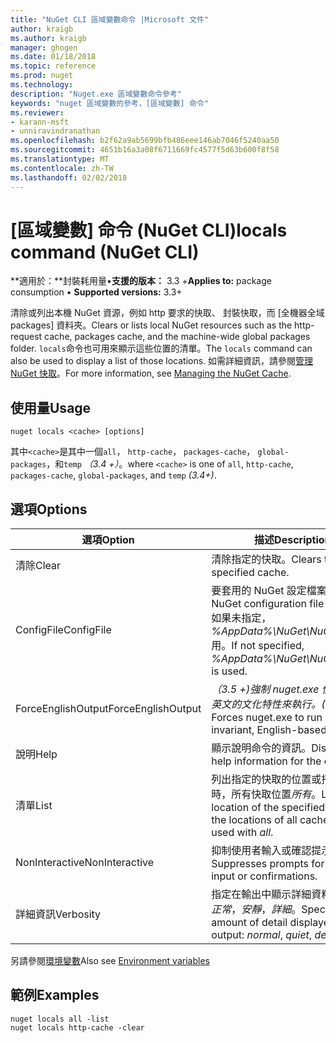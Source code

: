 ```yaml
---
title: "NuGet CLI 區域變數命令 |Microsoft 文件"
author: kraigb
ms.author: kraigb
manager: ghogen
ms.date: 01/18/2018
ms.topic: reference
ms.prod: nuget
ms.technology: 
description: "Nuget.exe 區域變數命令參考"
keywords: "nuget 區域變數的參考，[區域變數] 命令"
ms.reviewer:
- karann-msft
- unniravindranathan
ms.openlocfilehash: b2f62a9ab5699bfb486eee146ab7046f5240aa50
ms.sourcegitcommit: 4651b16a3a08f6711669fc4577f5d63b600f8f58
ms.translationtype: MT
ms.contentlocale: zh-TW
ms.lasthandoff: 02/02/2018
---
```

# <a name="locals-command-nuget-cli"></a><span data-ttu-id="6c87b-104">[區域變數] 命令 (NuGet CLI)</span><span class="sxs-lookup"><span data-stu-id="6c87b-104">locals command (NuGet CLI)</span></span>

<span data-ttu-id="6c87b-105">**適用於：**封裝耗用量&bullet;**支援的版本：** 3.3 +</span><span class="sxs-lookup"><span data-stu-id="6c87b-105">**Applies to:** package consumption &bullet; **Supported versions:** 3.3+</span></span>

<span data-ttu-id="6c87b-106">清除或列出本機 NuGet 資源，例如 http 要求的快取、 封裝快取，而 [全機器全域 packages] 資料夾。</span><span class="sxs-lookup"><span data-stu-id="6c87b-106">Clears or lists local NuGet resources such as the http-request cache, packages cache, and the machine-wide global packages folder.</span></span> <span data-ttu-id="6c87b-107">`locals`命令也可用來顯示這些位置的清單。</span><span class="sxs-lookup"><span data-stu-id="6c87b-107">The `locals` command can also be used to display a list of those locations.</span></span> <span data-ttu-id="6c87b-108">如需詳細資訊，請參閱[管理 NuGet 快取](../consume-packages/managing-the-nuget-cache.md)。</span><span class="sxs-lookup"><span data-stu-id="6c87b-108">For more information, see [Managing the NuGet Cache](../consume-packages/managing-the-nuget-cache.md).</span></span>

## <a name="usage"></a><span data-ttu-id="6c87b-109">使用量</span><span class="sxs-lookup"><span data-stu-id="6c87b-109">Usage</span></span>

```cli
nuget locals <cache> [options]
```

<span data-ttu-id="6c87b-110">其中`<cache>`是其中一個`all`， `http-cache`， `packages-cache`， `global-packages`，和`temp` *（3.4 +）*。</span><span class="sxs-lookup"><span data-stu-id="6c87b-110">where `<cache>` is one of `all`, `http-cache`, `packages-cache`, `global-packages`, and `temp` *(3.4+)*.</span></span>

## <a name="options"></a><span data-ttu-id="6c87b-111">選項</span><span class="sxs-lookup"><span data-stu-id="6c87b-111">Options</span></span>

| <span data-ttu-id="6c87b-112">選項</span><span class="sxs-lookup"><span data-stu-id="6c87b-112">Option</span></span> | <span data-ttu-id="6c87b-113">描述</span><span class="sxs-lookup"><span data-stu-id="6c87b-113">Description</span></span> |
| --- | --- |
| <span data-ttu-id="6c87b-114">清除</span><span class="sxs-lookup"><span data-stu-id="6c87b-114">Clear</span></span> | <span data-ttu-id="6c87b-115">清除指定的快取。</span><span class="sxs-lookup"><span data-stu-id="6c87b-115">Clears the specified cache.</span></span> |
| <span data-ttu-id="6c87b-116">ConfigFile</span><span class="sxs-lookup"><span data-stu-id="6c87b-116">ConfigFile</span></span> | <span data-ttu-id="6c87b-117">要套用的 NuGet 設定檔案。</span><span class="sxs-lookup"><span data-stu-id="6c87b-117">The NuGet configuration file to apply.</span></span> <span data-ttu-id="6c87b-118">如果未指定， *%AppData%\NuGet\NuGet.Config*用。</span><span class="sxs-lookup"><span data-stu-id="6c87b-118">If not specified, *%AppData%\NuGet\NuGet.Config* is used.</span></span> |
| <span data-ttu-id="6c87b-119">ForceEnglishOutput</span><span class="sxs-lookup"><span data-stu-id="6c87b-119">ForceEnglishOutput</span></span> | <span data-ttu-id="6c87b-120">*（3.5 +)*強制 nuget.exe 使用不變，英文的文化特性來執行。</span><span class="sxs-lookup"><span data-stu-id="6c87b-120">*(3.5+)* Forces nuget.exe to run using an invariant, English-based culture.</span></span> |
| <span data-ttu-id="6c87b-121">說明</span><span class="sxs-lookup"><span data-stu-id="6c87b-121">Help</span></span> | <span data-ttu-id="6c87b-122">顯示說明命令的資訊。</span><span class="sxs-lookup"><span data-stu-id="6c87b-122">Displays help information for the command.</span></span> |
| <span data-ttu-id="6c87b-123">清單</span><span class="sxs-lookup"><span data-stu-id="6c87b-123">List</span></span> | <span data-ttu-id="6c87b-124">列出指定的快取的位置或搭配使用時，所有快取位置*所有*。</span><span class="sxs-lookup"><span data-stu-id="6c87b-124">Lists the location of the specified cache, or the locations of all caches when used with *all*.</span></span> |
| <span data-ttu-id="6c87b-125">NonInteractive</span><span class="sxs-lookup"><span data-stu-id="6c87b-125">NonInteractive</span></span> | <span data-ttu-id="6c87b-126">抑制使用者輸入或確認提示。</span><span class="sxs-lookup"><span data-stu-id="6c87b-126">Suppresses prompts for user input or confirmations.</span></span> |
| <span data-ttu-id="6c87b-127">詳細資訊</span><span class="sxs-lookup"><span data-stu-id="6c87b-127">Verbosity</span></span> | <span data-ttu-id="6c87b-128">指定在輸出中顯示詳細資料的數量：*正常*，*安靜*，*詳細*。</span><span class="sxs-lookup"><span data-stu-id="6c87b-128">Specifies the amount of detail displayed in the output: *normal*, *quiet*, *detailed*.</span></span> |

<span data-ttu-id="6c87b-129">另請參閱[環境變數](cli-ref-environment-variables.md)</span><span class="sxs-lookup"><span data-stu-id="6c87b-129">Also see [Environment variables](cli-ref-environment-variables.md)</span></span>

## <a name="examples"></a><span data-ttu-id="6c87b-130">範例</span><span class="sxs-lookup"><span data-stu-id="6c87b-130">Examples</span></span>

```cli
nuget locals all -list
nuget locals http-cache -clear
```
